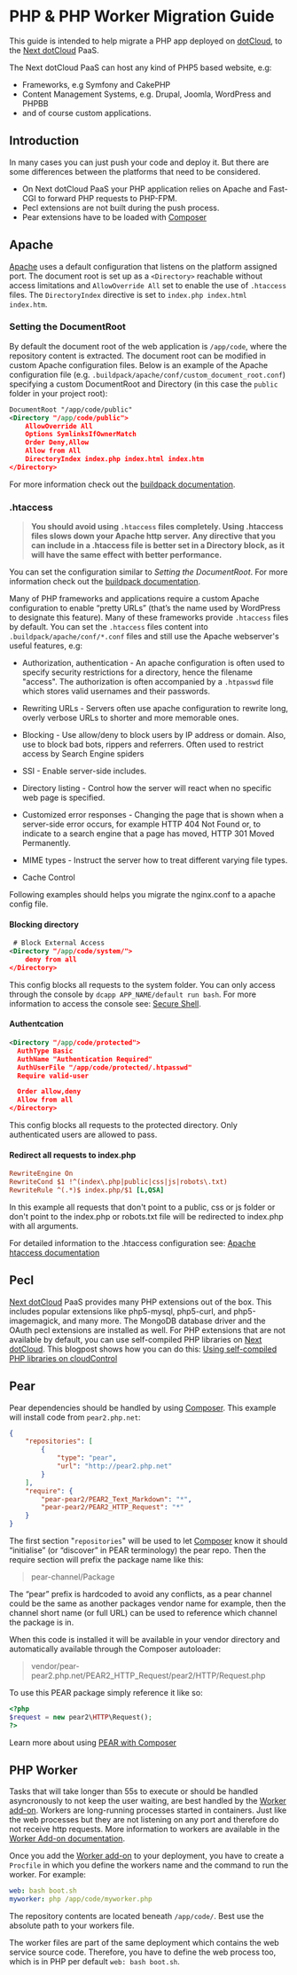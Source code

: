 # PHP & PHP Worker Migration Guide
This guide is intended to help migrate a PHP app deployed on [dotCloud], to the [Next dotCloud] PaaS.

The Next dotCloud PaaS can host any kind of PHP5 based website, e.g:

* Frameworks, e.g Symfony and CakePHP
* Content Management Systems, e.g. Drupal, Joomla, WordPress and PHPBB
* and of course custom applications.

## Introduction
In many cases you can just push your code and deploy it. But there are some differences between the platforms that need to be considered.

* On Next dotCloud PaaS your PHP application relies on Apache and Fast-CGI to forward PHP requests to PHP-FPM.
* Pecl extensions are not built during the push process.
* Pear extensions have to be loaded with [Composer]

## Apache
[Apache] uses a default configuration that listens on the platform assigned port. The document root is set up as a `<Directory>` reachable without access limitations and `AllowOverride All` set to enable the use of `.htaccess` files. The `DirectoryIndex` directive is set to `index.php index.html index.htm`.

### Setting the DocumentRoot
By default the document root of the web application is `/app/code`, where the repository content is extracted. The document root can be modified in custom Apache configuration files. Below is an example of the Apache configuration file (e.g. `.buildpack/apache/conf/custom_document_root.conf`) specifying a custom DocumentRoot and Directory (in this case the `public` folder in your project root):
~~~xml
DocumentRoot "/app/code/public"
<Directory "/app/code/public">
    AllowOverride All
    Options SymlinksIfOwnerMatch
    Order Deny,Allow
    Allow from All
    DirectoryIndex index.php index.html index.htm
</Directory>
~~~
For more information check out the [buildpack documentation].

### .htaccess
> **You should avoid using `.htaccess` files completely. Using .htaccess files slows down your Apache http server.**
> **Any directive that you can include in a .htaccess file is better set in a Directory block, as it will have the same effect with better performance.**

You can set the configuration similar to *Setting the DocumentRoot*. For more information check out the [buildpack documentation].

Many of PHP frameworks and applications require a custom Apache configuration to enable “pretty URLs” (that’s the name used by WordPress to designate this feature). Many of these frameworks provide `.htaccess` files by default. You can set the `.htaccess` files content into `.buildpack/apache/conf/*.conf` files and still use the Apache webserver's useful features, e.g:

* Authorization, authentication -
    An apache configuration is often used to specify security restrictions for a directory, hence the filename "access". The authorization is often accompanied by a `.htpasswd` file which stores valid usernames and their passwords.

* Rewriting URLs -
    Servers often use apache configuration to rewrite long, overly verbose URLs to shorter and more memorable ones.

* Blocking -
    Use allow/deny to block users by IP address or domain. Also, use to block bad bots, rippers and referrers. Often used to restrict access by Search Engine spiders

* SSI -
    Enable server-side includes.

* Directory listing -
    Control how the server will react when no specific web page is specified.

* Customized error responses -
    Changing the page that is shown when a server-side error occurs, for example HTTP 404 Not Found or, to indicate to a search engine that a page has moved, HTTP 301 Moved Permanently.

* MIME types -
    Instruct the server how to treat different varying file types.

* Cache Control

Following examples should helps you migrate the nginx.conf to a apache config file.

#### Blocking directory
~~~xml
 # Block External Access
<Directory "/app/code/system/">
    deny from all
</Directory>
~~~
This config blocks all requests to the system folder. You can only access through the console by `dcapp APP_NAME/default run bash`. For more information to access the console see: [Secure Shell].

#### Authentcation
~~~xml
<Directory "/app/code/protected">
  AuthType Basic
  AuthName "Authentication Required"
  AuthUserFile "/app/code/protected/.htpasswd"
  Require valid-user

  Order allow,deny
  Allow from all
</Directory>
~~~
This config blocks all requests to the protected directory. Only authenticated users are allowed to pass.

#### Redirect all requests to index.php
~~~ini
RewriteEngine On
RewriteCond $1 !^(index\.php|public|css|js|robots\.txt)
RewriteRule ^(.*)$ index.php/$1 [L,QSA]
~~~
In this example all requests that don't point to a public, css or js folder or don't point to the index.php or robots.txt file will be redirected to index.php with all arguments.

For detailed information to the .htaccess configuration see: [Apache htaccess documentation]

## Pecl
[Next dotCloud] PaaS provides many PHP extensions out of the box. This includes popular extensions like php5-mysql, php5-curl, and php5-imagemagick, and many more. The MongoDB database driver and the OAuth pecl extensions are installed as well.
For PHP extensions that are not available by default, you can use self-compiled PHP libraries on [Next dotCloud]. This blogpost shows how you can do this: [Using self-compiled PHP libraries on cloudControl]

## Pear
Pear dependencies should be handled by using [Composer]. This example will install code from `pear2.php.net`:
~~~json
{
    "repositories": [
        {
            "type": "pear",
            "url": "http://pear2.php.net"
        }
    ],
    "require": {
        "pear-pear2/PEAR2_Text_Markdown": "*",
        "pear-pear2/PEAR2_HTTP_Request": "*"
    }
}
~~~
The first section "`repositories`" will be used to let [Composer] know it should “initialise” (or “discover” in PEAR terminology) the pear repo. Then the require section will prefix the package name like this:
> pear-channel/Package

The “pear” prefix is hardcoded to avoid any conflicts, as a pear channel could be the same as another packages vendor name for example, then the channel short name (or full URL) can be used to reference which channel the package is in.

When this code is installed it will be available in your vendor directory and automatically available through the Composer autoloader:
>vendor/pear-pear2.php.net/PEAR2_HTTP_Request/pear2/HTTP/Request.php

To use this PEAR package simply reference it like so:
~~~php
<?php
$request = new pear2\HTTP\Request();
?>
~~~
Learn more about using [PEAR with Composer]

## PHP Worker
Tasks that will take longer than 55s to execute or should be handled asyncronously to not keep the user waiting, are best handled by the [Worker add-on]. Workers are long-running processes started in containers. Just like the web processes but they are not listening on any port and therefore do not receive http requests. More information to workers are available in the [Worker Add-on documentation].

Once you add the [Worker add-on] to your deployment, you have to create a `Procfile` in which you define the workers name and the command to run the worker. For example:
~~~yaml
web: bash boot.sh
myworker: php /app/code/myworker.php
~~~
The repository contents are located beneath `/app/code/`. Best use the absolute path to your workers file.

The worker files are part of the same deployment which contains the web service source code. Therefore, you have to define the web process too, which is in PHP per default `web: bash boot.sh`.

[dotCloud]: https://www.dotcloud.com/
[Next dotCloud]: https://next.dotcloud.com/
[Composer]: https://getcomposer.org/
[Apache]: http://httpd.apache.org/
[buildpack documentation]: https://github.com/cloudControl/buildpack-php
[Apache htaccess documentation]: http://httpd.apache.org/docs/2.2/howto/htaccess.html
[Secure Shell]: https://next.dotcloud.com/dev-center/platform-documentation#secure-shell-(ssh)
[Using self-compiled PHP libraries on cloudControl]: https://www.cloudcontrol.com/blog/self-compiled-php-libraries-cloudControl
[PEAR with Composer]: https://getcomposer.org/doc/05-repositories.md#pear
[Worker add-on]: https://next.dotcloud.com/add-ons/worker
[Worker Add-on documentation]: https://next.dotcloud.com/dev-center/add-on-documentation/worker
